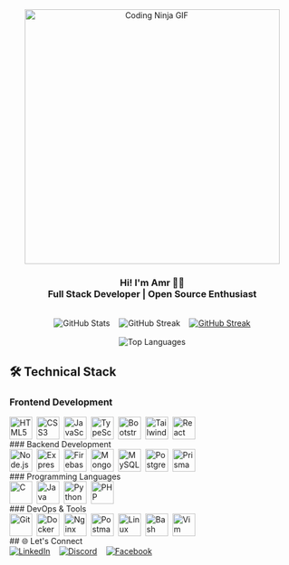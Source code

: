 <div align="center">
 
  <img height="450" src="https://64.media.tumblr.com/13d2c753eed929097cc13bbb1d3e482c/244060921ab77c76-5f/s1280x1920/95aba83fc114f2cac774427ffe15541c65c552e3.gifv" alt="Coding Ninja GIF"/>
 
</div>
 
<h3 align="center">
  Hi! I'm Amr 🥷🏻 <br/>
  Full Stack Developer | Open Source Enthusiast
</h3>
<br/>
<div align="center">
  <div style="display: flex; flex-direction: column; align-items: center;">
    <div style="display: flex; justify-content: center; gap: 1rem; flex-wrap: wrap;">
      <img src="https://github-readme-stats.vercel.app/api?username=AmrYasserSaber&show_icons=true&theme=github_dark&hide_border=false" alt="GitHub Stats"/>
      <img align="center" src="https://github-readme-streak-stats.herokuapp.com/?user=AmrYasserSaber&theme=github-dark&hide_border=false" alt="GitHub Streak"/>
     <a href="https://git.io/streak-stats" target="_blank">
      <img src="https://streak-stats.demolab.com/?user=AmrYasserSaber&theme=dark" alt="GitHub Streak"/>
    </a>
    </div>
    <img src="https://github-readme-stats.vercel.app/api/top-langs/?username=AmrYasserSaber&theme=github_dark&hide_border=false&include_all_commits=true&count_private=true&layout=compact" alt="Top Languages" style="margin-top: 1rem;"/>
  </div>
</div>

## 🛠️ Technical Stack
 
### Frontend Development
<div align="left" style="display: flex; flex-wrap: wrap; gap: .5rem">
  <img src="https://skillicons.dev/icons?i=html" height="40" alt="HTML5"/>
  <img src="https://skillicons.dev/icons?i=css" height="40" alt="CSS3"/>
  <img src="https://skillicons.dev/icons?i=js" height="40" alt="JavaScript"/>
  <img src="https://skillicons.dev/icons?i=ts" height="40" alt="TypeScript"/>
  <img src="https://skillicons.dev/icons?i=bootstrap" height="40" alt="Bootstrap"/>
  <img src="https://skillicons.dev/icons?i=tailwind" height="40" alt="Tailwind CSS"/>
  <img src="https://skillicons.dev/icons?i=react" height="40" alt="React"/>
</div>
### Backend Development
<div align="left" style="display: flex; flex-wrap: wrap; gap: .5rem">
  <img src="https://skillicons.dev/icons?i=nodejs" height="40" alt="Node.js"/>
  <img src="https://skillicons.dev/icons?i=express" height="40" alt="Express.js"/>
  <img src="https://skillicons.dev/icons?i=firebase" height="40" alt="Firebase"/>
  <img src="https://skillicons.dev/icons?i=mongodb" height="40" alt="MongoDB"/>
  <img src="https://skillicons.dev/icons?i=mysql" height="40" alt="MySQL"/>
  <img src="https://skillicons.dev/icons?i=postgresql" height="40" alt="PostgreSQL"/>
  <img src="https://skillicons.dev/icons?i=prisma" height="40" alt="Prisma"/>
</div>
### Programming Languages
 
<div align="left" style="display: flex; flex-wrap: wrap; gap: .5rem">
  <img src="https://skillicons.dev/icons?i=c" height="40" alt="C"/>
  <img src="https://skillicons.dev/icons?i=java" height="40" alt="Java"/>
  <img src="https://skillicons.dev/icons?i=python" height="40" alt="Python"/>
  <img src="https://skillicons.dev/icons?i=php" height="40" alt="PHP"/>
</div>
### DevOps & Tools
<div align="left" style="display: flex; flex-wrap: wrap; gap: .5rem">
  <img src="https://skillicons.dev/icons?i=git" height="40" alt="Git"/>
  <img src="https://skillicons.dev/icons?i=docker" height="40" alt="Docker"/>
  <img src="https://skillicons.dev/icons?i=nginx" height="40" alt="Nginx"/>
  <img src="https://skillicons.dev/icons?i=postman" height="40" alt="Postman"/>
  <img src="https://skillicons.dev/icons?i=linux" height="40" alt="Linux"/>
  <img src="https://skillicons.dev/icons?i=bash" height="40" alt="Bash"/>
  <img src="https://skillicons.dev/icons?i=vim" height="40" alt="Vim"/>
</div>
## 🌐 Let's Connect
 
<div align="left" style="display: flex; gap: 1rem;">
 
  <a href="https://linkedin.com/in/amr-yasser-559b59228" target="_blank">
    <img src="https://img.shields.io/badge/LinkedIn-0077B5?style=for-the-badge&logo=linkedin&logoColor=white" alt="LinkedIn"/>
  </a>
 
  <a href="https://discordapp.com/users/534798660559699968" target="_blank">
    <img src="https://img.shields.io/badge/Discord-5865F2?style=for-the-badge&logo=discord&logoColor=white" alt="Discord"/>
  </a>
 
  <a href="https://facebook.com/amr1yassr" target="_blank">
    <img src="https://img.shields.io/badge/Facebook-1877F2?style=for-the-badge&logo=facebook&logoColor=white" alt="Facebook"/>
  </a>
</div>
